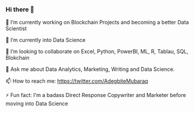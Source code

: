 ### Hi there 👋

🔭 I’m currently working on Blockchain Projects and becoming a better Data Scientist

🌱 I’m currently into Data Science

👯 I’m looking to collaborate on Excel, Python, PowerBI, ML, R, Tablau, SQL, Blokchain

💬 Ask me about Data Analytics, Marketing, Writing and Data Science.

📫 How to reach me: https://twitter.com/AdegbiteMubaraq

⚡ Fun fact: I'm a badass Direct Response Copywriter and Marketer before moving into Data Science


